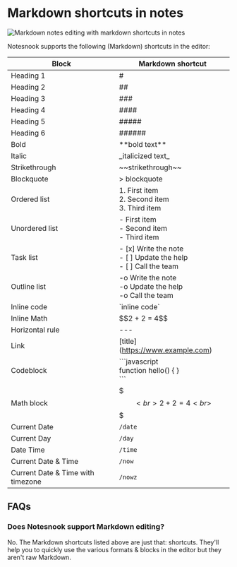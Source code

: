 # Markdown shortcuts in notes

![Markdown notes editing with markdown shortcuts in notes](/markdown-editing.gif)

Notesnook supports the following (Markdown) shortcuts in the editor:

| Block               | Markdown shortcut                                                     |
| ------------------- | --------------------------------------------------------------------- |
| Heading 1           | #                                                                     |
| Heading 2           | ##                                                                    |
| Heading 3           | ###                                                                   |
| Heading 4           | ####                                                                  |
| Heading 5           | #####                                                                 |
| Heading 6           | ######                                                                |
| Bold                | \*\*bold text\*\*                                                     |
| Italic              | \_italicized text\_                                                   |
| Strikethrough       | \~\~strikethrough\~\~                                                 |
| Blockquote          | > blockquote                                                          |
| Ordered list        | 1. First item<br>2. Second item<br>3. Third item                      |
| Unordered list      | - First item<br>- Second item<br>- Third item                         |
| Task list           | - \[x] Write the note<br>- [ ] Update the help<br>- [ ] Call the team |
| Outline list        | -o Write the note<br>-o Update the help<br>-o Call the team           |
| Inline code         | \`inline code\`                                                       |
| Inline Math         | \$\$2 + 2 = 4\$\$                                                     |
| Horizontal rule     | ---                                                                   |
| Link                | \[title](https://www.example.com)                                     |
| Codeblock           | \`\`\`javascript<br>function hello() { }<br>\`\`\`                    |
| Math block          | $$$<br>2 + 2 = 4<br>$$$                                               |
| Current Date        | `/date`                                                               |
| Current Day         | `/day`                                                                |
| Date Time           | `/time`                                                               |
| Current Date & Time | `/now`                                                                |
| Current Date & Time with timezone | `/nowz`                                                 |

## FAQs

### Does Notesnook support Markdown editing?

No. The Markdown shortcuts listed above are just that: shortcuts. They'll help you to quickly use the various formats & blocks in the editor but they aren't raw Markdown.
